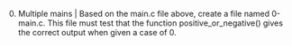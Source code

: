 0. Multiple mains | Based on the main.c file above, create a file named 0-main.c. This file must test that the function positive_or_negative() gives the correct output when given a case of 0.
